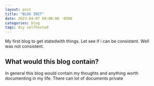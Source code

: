 ```yaml
---
layout: post
title: "BLOG INIT"
date: 2023-04-07 09:00:00 -0500
categories: blog
tags: diy selfhosted
---
```


My first blog to get statedwith things. Let see if i can be consistent.
Well was not consistent.

## What would this blog contain?
In general this blog would contain my thoughts and anything worth documenting in my life. There can lot of documents private
